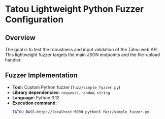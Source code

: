 # Tatou Lightweight Python Fuzzer Configuration

## Overview
The goal is to test the robustness and input validation of the Tatou web API.
This lightweight fuzzer targets the main JSON endpoints and the file-upload handler.

## Fuzzer Implementation
- **Tool:** Custom Python fuzzer (`fuzz/simple_fuzzer.py`)
- **Library dependencies:** `requests`, `random`, `string`
- **Language:** Python 3.12
- **Execution command:**
  ```bash
  TATOU_BASE=http://localhost:5000 python3 fuzz/simple_fuzzer.py
